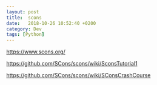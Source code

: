 ```yaml
---
layout: post
title:  scons
date:   2018-10-26 10:52:40 +0200
category: Dev
tags: [Python]
---
```


<https://www.scons.org/>

<https://github.com/SCons/scons/wiki/SconsTutorial1>

<https://github.com/SCons/scons/wiki/SConsCrashCourse>
